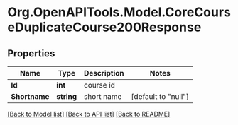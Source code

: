 # Org.OpenAPITools.Model.CoreCourseDuplicateCourse200Response

## Properties

Name | Type | Description | Notes
------------ | ------------- | ------------- | -------------
**Id** | **int** | course id | 
**Shortname** | **string** | short name | [default to "null"]

[[Back to Model list]](../README.md#documentation-for-models) [[Back to API list]](../README.md#documentation-for-api-endpoints) [[Back to README]](../README.md)


